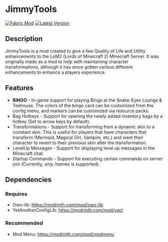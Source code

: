 # JimmyTools
[![Fabric Mod](https://img.shields.io/badge/modloader-fabric-eeeeee)](https://fabricmc.net/use/)
[![Latest Version](https://img.shields.io/modrinth/v/duelutils?color=blueviolet&label=latest%20version)](https://modrinth.com/mod/jimmytools)

## Description
JimmyTools is a mod created to give a few Quality of Life and Utility enhancements to the LoM2 (Lords of Minecraft 2) Minecraft Server. It was originally made as a mod to help with maintaining character transformations, although it has since gotten various different enhancements to enhance a players experience.

## Features
* **BINGO** - In-game support for playing Bingo at the Snake-Eyes Lounge & Teahouse. The colors of the bingo card can be customized from the config menu, and markers can be customized via resource packs.
* Bag Hotkeys - Support for opening the newly added inventory bags by a hotkey (Set to arrow keys by default).
* Transformations - Support for transforming from a dynamic skin to a constant skin. This is useful for players that have characters that transform (Mermaid, Magical Girl, Vampire, etc.) and want their character to revert to their previous skin after the transformation.
* LevelUp Messages - Support for displaying level up messages in the Minecraft chat.
* Startup Commands - Support for executing certain commands on server join (Currently, only /names is supported).

## Dependencies
### Requires
* Owo-lib: https://modrinth.com/mod/owo-lib
* YetAnotherConfigLib: https://modrinth.com/mod/yacl

### Recommended
* Mod Menu: https://modrinth.com/mod/modmenu
